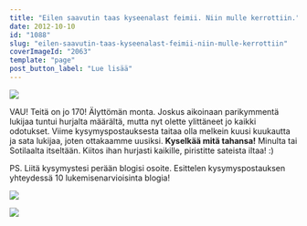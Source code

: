 ```yaml
---
title: "Eilen saavutin taas kyseenalast feimii. Niin mulle kerrottiin."
date: 2012-10-10
id: "1088"
slug: "eilen-saavutin-taas-kyseenalast-feimii-niin-mulle-kerrottiin"
coverImageId: "2063"
template: "page"
post_button_label: "Lue lisää"
---
```


[![](/images/170.jpg)](http://4.bp.blogspot.com/-JsBTi05JgOU/UHWdlhLaHyI/AAAAAAAABlg/LR2uDQNHkNA/s1600/170.jpg)

VAU! Teitä on jo 170! Älyttömän monta. Joskus aikoinaan parikymmentä lukijaa tuntui hurjalta määrältä, mutta nyt olette ylittäneet jo kaikki odotukset. Viime kysymyspostauksesta taitaa olla melkein kuusi kuukautta ja sata lukijaa, joten ottakaamme uusiksi. **Kyselkää mitä tahansa!** Minulta tai Sotilaalta itseltään. Kiitos ihan hurjasti kaikille, piristitte sateista iltaa! :)

PS. Liitä kysymystesi perään blogisi osoite. Esittelen kysymyspostauksen yhteydessä 10 lukemisenarvioisinta blogia!

[![](/images/IMG_0310j.JPG)](http://3.bp.blogspot.com/-583-PJINV2g/UHWfffTjxKI/AAAAAAAABlw/4MCk9FKX_jA/s1600/IMG_0310j.JPG)

[![](/images/ak.jpg)](http://1.bp.blogspot.com/-OUyUHZUYb7I/UHWfUWLeUyI/AAAAAAAABlo/9_O6hRAxd8o/s1600/ak.jpg)
